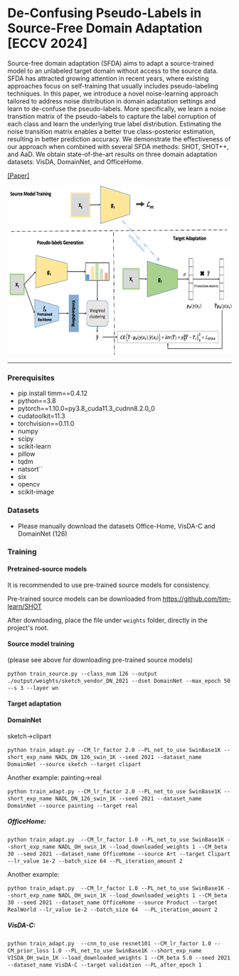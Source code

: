 # De-Confusing Pseudo-Labels in Source-Free Domain Adaptation [ECCV 2024]



Source-free domain adaptation (SFDA) aims to adapt a source-trained model to an unlabeled target domain without access to the source data. SFDA has attracted growing attention in recent years, where existing approaches focus on self-training that usually includes pseudo-labeling techniques. In this paper,  we introduce a novel noise-learning approach tailored to address noise distribution in domain adaptation settings and learn to de-confuse the pseudo-labels. More specifically, we learn a noise transition matrix of the pseudo-labels to capture the label corruption of each class and learn the underlying true label distribution. Estimating the noise transition matrix enables a better true class-posterior estimation, resulting in better prediction accuracy. We demonstrate the effectiveness of our approach when combined with several SFDA methods: SHOT, SHOT++, and AaD. We obtain state-of-the-art results on three domain adaptation datasets: VisDA, DomainNet, and OfficeHome.

[[Paper]](https://arxiv.org/pdf/2401.01650v3)

<div  align="center">    
<img src="images/framework_upd.png"  height="380px"/> 
</div>

----

### Prerequisites

- pip install timm==0.4.12
- python==3.8
- pytorch==1.10.0=py3.8_cuda11.3_cudnn8.2.0_0
- cudatoolkit=11.3
- torchvision==0.11.0
- numpy
- scipy
- scikit-learn
- pillow
- tqdm
- natsort``
- six
- opencv
- scikit-image

### Datasets

- Please manually download the datasets Office-Home, VisDA-C and DomainNet (126)

### Training



#### Pretrained-source models
It is recommended to use pre-trained source models for consistency. 

Pre-trained source models can be downloaded from https://github.com/tim-learn/SHOT

After downloading, place the file under `weights` folder, directly in the project's root.


#### Source model training

(please see above for downloading pre-trained source models)

    python train_source.py --class_num 126 --output ./output/weights/sketch_vendor_DN_2021 --dset DomainNet --max_epoch 50 --s 3 --layer wn


#### Target adaptation

#### DomainNet

sketch->clipart

    python train_adapt.py --CM_lr_factor 2.0 --PL_net_to_use SwinBase1K --short_exp_name NADL_DN_126_swin_1K --seed 2021 --dataset_name DomainNet --source sketch --target clipart   

Another example: painting->real

    python train_adapt.py --CM_lr_factor 2.0 --PL_net_to_use SwinBase1K --short_exp_name NADL_DN_126_swin_1K --seed 2021 --dataset_name DomainNet --source painting --target real

##### OfficeHome:

    python train_adapt.py  --CM_lr_factor 1.0 --PL_net_to_use SwinBase1K --short_exp_name NADL_OH_swin_1K --load_downloaded_weights 1 --CM_beta 30 --seed 2021 --dataset_name OfficeHome --source Art --target Clipart --lr_value 1e-2 --batch_size 64 --PL_iteration_amount 2 

Another example:

    python train_adapt.py  --CM_lr_factor 1.0 --PL_net_to_use SwinBase1K --short_exp_name NADL_OH_swin_1K --load_downloaded_weights 1 --CM_beta 30 --seed 2021 --dataset_name OfficeHome --source Product --target RealWorld --lr_value 1e-2 --batch_size 64  --PL_iteration_amount 2 

##### VisDA-C: 

    python train_adapt.py  --cnn_to_use resnet101 --CM_lr_factor 1.0 --CM_prior_loss 1.0 --PL_net_to_use SwinBase1K --short_exp_name VISDA_OH_swin_1K --load_downloaded_weights 1 --CM_beta 5.0 --seed 2021 --dataset_name VisDA-C --target validation --PL_after_epoch 1





``
``
